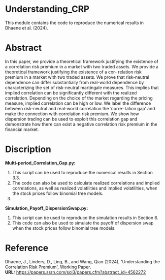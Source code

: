 # Understanding_CRP
This module contains the code to reproduce the numerical results in Dhaene et al. (2024).

# Abstract
In this paper, we provide a theoretical framework justifying the existence of a correlation risk premium in a market with two traded assets. We provide a theoretical framework justifying the existence of a cor- relation risk premium in a market with two traded assets. We prove that risk-neutral dependence can differ substantially from real-world dependence by characterizing the set of risk-neutral martingale measures. This implies that implied correlation can be significantly different with the realized correlation. Depending on the choice of the market regarding the pricing measure, implied correlation can be high or low. We label the difference between risk-neutral and real-world correlation the ‘corre- lation gap’ and make the connection with correlation risk premium. We show how dispersion trading can be used to exploit this correlation gap and demonstrate how there can exist a negative correlation risk premium in the financial market. 

# Discription
**Multi-period_Correlation_Gap.py:**
1. This script can be used to reproduce the numerical results in Section 3.3.
2. The code can also be used to calculate realized correlations and implied correlations, as well as realized volatilities and implied volatilities, when the stock prices follow binomial tree models.
3. 
**Simulation_Payoff_DispersionSwap.py:**
1. This script can be used to reproduce the simulation results in Section 6.
2. This code can also be used to simulate the payoff of dispersion swap when the stock prices follow binomial tree models.

# Reference
Dhaene, J., Linders, D., Ling, B., and Wang, Qian (2024), 'Understanding the Correlation Risk Premium', Working Paper. \
**URL:** https://papers.ssrn.com/sol3/papers.cfm?abstract_id=4562272



